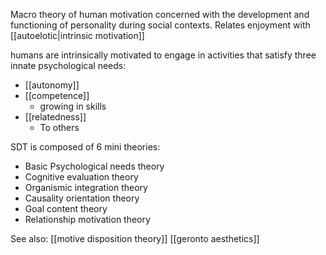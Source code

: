 Macro theory of human motivation concerned with the development and functioning of personality during social contexts. Relates enjoyment with [[autoelotic|intrinsic motivation]]

humans are intrinsically motivated to engage in activities that satisfy three innate psychological needs:

 - [[autonomy]]
 - [[competence]]
   - growing in skills
 - [[relatedness]]
   - To others

SDT is composed of 6 mini theories:

 - Basic Psychological needs theory
 - Cognitive evaluation theory
 - Organismic integration theory
 - Causality orientation theory
 - Goal content theory
 - Relationship motivation theory

See also: [[motive disposition theory]] [[geronto aesthetics]]
